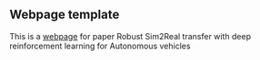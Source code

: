 ## <b>Webpage template</b>

This is a [webpage](https://dailyl.github.io/sim2realVehicle.github.io/) for paper Robust Sim2Real transfer with deep reinforcement learning for Autonomous vehicles
